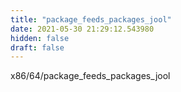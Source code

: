 ```yaml
---
title: "package_feeds_packages_jool"
date: 2021-05-30 21:29:12.543980
hidden: false
draft: false
---
```


x86/64/package_feeds_packages_jool

